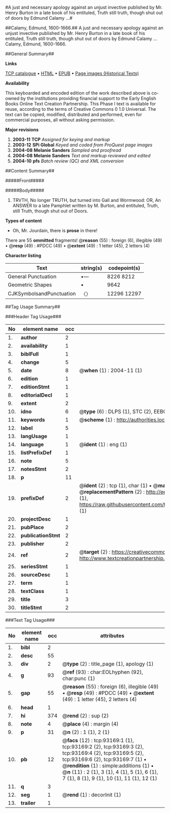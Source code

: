 #A just and necessary apology against an unjust invective published by Mr. Henry Burton in a late book of his entituled, Truth still truth, though shut out of doors by Edmund Calamy ...#

##Calamy, Edmund, 1600-1666.##
A just and necessary apology against an unjust invective published by Mr. Henry Burton in a late book of his entituled, Truth still truth, though shut out of doors by Edmund Calamy ...
Calamy, Edmund, 1600-1666.

##General Summary##

**Links**

[TCP catalogue](http://www.ota.ox.ac.uk/tcp/)  • 
[HTML](http://tei.it.ox.ac.uk/tcp/Texts-HTML/free/A32/A32033.html)  • 
[EPUB](http://tei.it.ox.ac.uk/tcp/Texts-EPUB/free/A32/A32033.epub) • 
[Page images (Historical Texts)](https://data.historicaltexts.jisc.ac.uk/view?pubId=eebo-12743363e&pageId=eebo-12743363e-93169-1)

**Availability**

This keyboarded and encoded edition of the
	       work described above is co-owned by the institutions
	       providing financial support to the Early English Books
	       Online Text Creation Partnership. This Phase I text is
	       available for reuse, according to the terms of Creative
	       Commons 0 1.0 Universal. The text can be copied,
	       modified, distributed and performed, even for
	       commercial purposes, all without asking permission.

**Major revisions**

1. __2003-11__ __TCP__ *Assigned for keying and markup*
1. __2003-12__ __SPi Global__ *Keyed and coded from ProQuest page images*
1. __2004-08__ __Melanie Sanders__ *Sampled and proofread*
1. __2004-08__ __Melanie Sanders__ *Text and markup reviewed and edited*
1. __2004-10__ __pfs__ *Batch review (QC) and XML conversion*

##Content Summary##

#####Front#####

#####Body#####

1. TRVTH, No longer TRUTH, but turned into Gall and Wormwood: OR, An ANSWER to a late Pamphlet written by M. Burton, and entituled, Truth, still Truth, though shut out of Doors.

**Types of content**

  * Oh, Mr. Jourdain, there is **prose** in there!

There are 55 **ommitted** fragments! 
 @__reason__ (55) : foreign (6), illegible (49)  •  @__resp__ (49) : #PDCC (49)  •  @__extent__ (49) : 1 letter (45), 2 letters (4)

**Character listing**


|Text|string(s)|codepoint(s)|
|---|---|---|
|General Punctuation|•—|8226 8212|
|Geometric Shapes|▪|9642|
|CJKSymbolsandPunctuation|〈〉|12296 12297|

##Tag Usage Summary##

###Header Tag Usage###

|No|element name|occ|attributes|
|---|---|---|---|
|1.|__author__|2||
|2.|__availability__|1||
|3.|__biblFull__|1||
|4.|__change__|5||
|5.|__date__|8| @__when__ (1) : 2004-11 (1)|
|6.|__edition__|1||
|7.|__editionStmt__|1||
|8.|__editorialDecl__|1||
|9.|__extent__|2||
|10.|__idno__|6| @__type__ (6) : DLPS (1), STC (2), EEBO-CITATION (1), OCLC (1), VID (1)|
|11.|__keywords__|1| @__scheme__ (1) : http://authorities.loc.gov/ (1)|
|12.|__label__|5||
|13.|__langUsage__|1||
|14.|__language__|1| @__ident__ (1) : eng (1)|
|15.|__listPrefixDef__|1||
|16.|__note__|5||
|17.|__notesStmt__|2||
|18.|__p__|11||
|19.|__prefixDef__|2| @__ident__ (2) : tcp (1), char (1)  •  @__matchPattern__ (2) : ([0-9\-]+):([0-9IVX]+) (1), (.+) (1)  •  @__replacementPattern__ (2) : http://eebo.chadwyck.com/downloadtiff?vid=$1&page=$2 (1), https://raw.githubusercontent.com/textcreationpartnership/Texts/master/tcpchars.xml#$1 (1)|
|20.|__projectDesc__|1||
|21.|__pubPlace__|2||
|22.|__publicationStmt__|2||
|23.|__publisher__|2||
|24.|__ref__|2| @__target__ (2) : https://creativecommons.org/publicdomain/zero/1.0/ (1), http://www.textcreationpartnership.org/docs/. (1)|
|25.|__seriesStmt__|1||
|26.|__sourceDesc__|1||
|27.|__term__|1||
|28.|__textClass__|1||
|29.|__title__|3||
|30.|__titleStmt__|2||


###Text Tag Usage###

|No|element name|occ|attributes|
|---|---|---|---|
|1.|__bibl__|2||
|2.|__desc__|55||
|3.|__div__|2| @__type__ (2) : title_page (1), apology (1)|
|4.|__g__|93| @__ref__ (93) : char:EOLhyphen (92), char:punc (1)|
|5.|__gap__|55| @__reason__ (55) : foreign (6), illegible (49)  •  @__resp__ (49) : #PDCC (49)  •  @__extent__ (49) : 1 letter (45), 2 letters (4)|
|6.|__head__|1||
|7.|__hi__|374| @__rend__ (2) : sup (2)|
|8.|__note__|4| @__place__ (4) : margin (4)|
|9.|__p__|31| @__n__ (2) : 1 (1), 2 (1)|
|10.|__pb__|12| @__facs__ (12) : tcp:93169:1 (1), tcp:93169:2 (2), tcp:93169:3 (2), tcp:93169:4 (2), tcp:93169:5 (2), tcp:93169:6 (2), tcp:93169:7 (1)  •  @__rendition__ (1) : simple:additions (1)  •  @__n__ (11) : 2 (1), 3 (1), 4 (1), 5 (1), 6 (1), 7 (1), 8 (1), 9 (1), 10 (1), 11 (1), 12 (1)|
|11.|__q__|3||
|12.|__seg__|1| @__rend__ (1) : decorInit (1)|
|13.|__trailer__|1||
